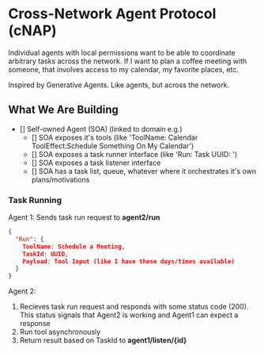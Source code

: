 # Cross-Network Agent Protocol (cNAP)

Individual agents with local permissions want to be able to coordinate arbitrary 
tasks across the network. If I want to plan a coffee meeting with someone, that 
involves access to my calendar, my favorite places, etc.

Inspired by Generative Agents. Like agents, but across the network.

## What We Are Building

- [] Self-owned Agent (SOA) (linked to domain e.g.)
  - [] SOA exposes it's tools (like 'ToolName: Calendar ToolEffect:Schedule Something On My Calendar') 
  - [] SOA exposes a task runner interface (like 'Run: <ToolName> Task UUID: <Sent b>')
  - [] SOA exposes a task listener interface
  - [] SOA has a task list, queue, whatever where it orchestrates it's own plans/motivations

### Task Running

Agent 1:
Sends task run request to **agent2/run**

```json
{
  "Run": {
    ToolName: Schedule a Meeting,
    TaskId: UUID,
    Payload: Tool Input (like I have these days/times available)
  }
}
```

Agent 2:

1. Recieves task run request and responds with some status code (200). This status signals that Agent2 is working and Agent1 can expect a response
2. Run tool asynchronously
3. Return result based on TaskId to **agent1/listen/{id}**